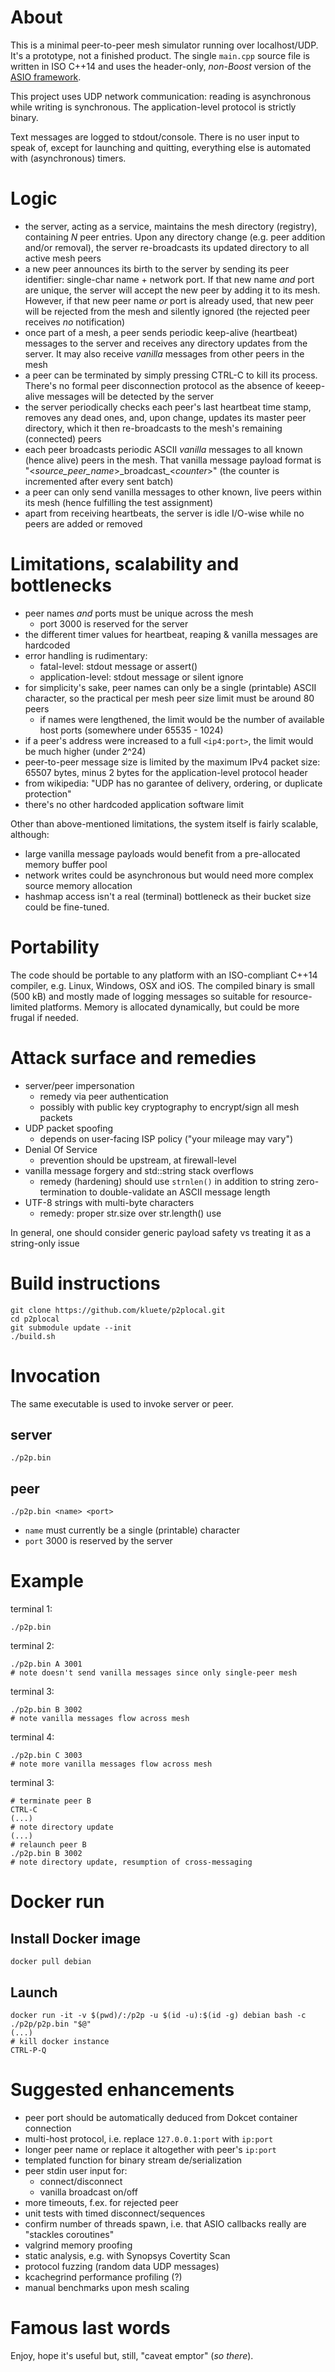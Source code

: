 # About

This is a minimal peer-to-peer mesh simulator running over localhost/UDP. It's a prototype, not a finished product. The single `main.cpp` source file is written in ISO C++14 and uses the header-only, _non-Boost_ version of the [ASIO framework](http://www.think-async.com).

This project uses UDP network communication: reading is asynchronous while writing is synchronous. The application-level protocol is strictly binary.

Text messages are logged to stdout/console. There is no user input to speak of, except for launching and quitting, everything else is automated with (asynchronous) timers.


# Logic

* the server, acting as a service, maintains the mesh directory (registry), containing _N_ peer entries. Upon any directory change (e.g. peer addition and/or removal), the server re-broadcasts its updated directory to all active mesh peers
* a new peer announces its birth to the server by sending its peer identifier: single-char name + network port. If that new name _and_ port are unique, the server will accept the new peer by adding it to its mesh. However, if that new peer name _or_ port is already used, that new peer will be rejected from the mesh and silently ignored (the rejected peer receives _no_ notification)
* once part of a mesh, a peer sends periodic keep-alive (heartbeat) messages to the server and receives any directory updates from the server. It may also receive _vanilla_ messages from other peers in the mesh
* a peer can be terminated by simply pressing CTRL-C to kill its process. There's no formal peer disconnection protocol as the absence of keeep-alive messages will be detected by the server
* the server periodically checks each peer's last heartbeat time stamp, removes any dead ones, and, upon change, updates its master peer directory, which it then re-broadcasts to the mesh's remaining (connected) peers
* each peer broadcasts periodic ASCII _vanilla_ messages to all known (hence alive) peers in the mesh. That vanilla message payload format is "<_source_peer_name_>\_broadcast\_<_counter_>" (the counter is incremented after every sent batch)
* a peer can only send vanilla messages to other known, live peers within its mesh (hence fulfilling the test assignment)
* apart from receiving heartbeats, the server is idle I/O-wise while no peers are added or removed


# Limitations, scalability and bottlenecks

* peer names _and_ ports must be unique across the mesh
  * port 3000 is reserved for the server
* the different timer values for heartbeat, reaping & vanilla messages are hardcoded
* error handling is rudimentary:
  * fatal-level: stdout message or assert()
  * application-level: stdout message or silent ignore
* for simplicity's sake, peer names can only be a single (printable) ASCII character, so the practical per mesh peer size limit must be around 80 peers
  * if names were lengthened, the limit would be the number of available host ports (somewhere under 65535 - 1024)
* if a peer's address were increased to a full `<ip4:port>`, the limit would be much higher (under 2^24)
* peer-to-peer message size is limited by the maximum IPv4 packet size: 65507 bytes, minus 2 bytes for the application-level protocol header
* from wikipedia: "UDP has no garantee of delivery, ordering, or duplicate protection"
* there's no other hardcoded application software limit

Other than above-mentioned limitations, the system itself is fairly scalable, although:
* large vanilla message payloads would benefit from a pre-allocated memory buffer pool
* network writes could be asynchronous but would need more complex source memory allocation
* hashmap access isn't a real (terminal) bottleneck as their bucket size could be fine-tuned.


# Portability

The code should be portable to any platform with an ISO-compliant C++14 compiler, e.g. Linux, Windows, OSX and iOS. The compiled binary is small (500 kB) and mostly made of logging messages so suitable for resource-limited platforms. Memory is allocated dynamically, but could be more frugal if needed.


# Attack surface and remedies

* server/peer impersonation
  * remedy via peer authentication
  * possibly with public key cryptography to encrypt/sign all mesh packets
* UDP packet spoofing
  * depends on user-facing ISP policy ("your mileage may vary")
* Denial Of Service
  * prevention should be upstream, at firewall-level
* vanilla message forgery and std::string stack overflows
  * remedy (hardening) should use `strnlen()` in addition to string zero-termination to double-validate an ASCII message length
* UTF-8 strings with multi-byte characters
  * remedy: proper str.size over str.length() use

In general, one should consider generic payload safety vs treating it as a string-only issue


# Build instructions

```
git clone https://github.com/kluete/p2plocal.git
cd p2plocal
git submodule update --init
./build.sh
```


# Invocation

The same executable is used to invoke server or peer.

## server
```
./p2p.bin
```

## peer
```
./p2p.bin <name> <port>
```

- `name` must currently be a single (printable) character
- `port` 3000 is reserved by the server


# Example

terminal 1:
```
./p2p.bin
```

terminal 2:
```
./p2p.bin A 3001
# note doesn't send vanilla messages since only single-peer mesh
```

terminal 3:
```
./p2p.bin B 3002
# note vanilla messages flow across mesh
```

terminal 4:
```
./p2p.bin C 3003
# note more vanilla messages flow across mesh

```

terminal 3:
```
# terminate peer B
CTRL-C
(...)
# note directory update
(...)
# relaunch peer B
./p2p.bin B 3002
# note directory update, resumption of cross-messaging
```

# Docker run

## Install Docker image
```
docker pull debian
```

## Launch
```
docker run -it -v $(pwd)/:/p2p -u $(id -u):$(id -g) debian bash -c ./p2p/p2p.bin "$@"
(...)
# kill docker instance
CTRL-P-Q
```



# Suggested enhancements

* peer port should be automatically deduced from Dokcet container connection
* multi-host protocol, i.e. replace `127.0.0.1:port` with `ip:port`
* longer peer name or replace it altogether with peer's `ip:port`
* templated function for binary stream de/serialization
* peer stdin user input for:
  * connect/disconnect
  * vanilla broadcast on/off
* more timeouts, f.ex. for rejected peer
* unit tests with timed disconnect/sequences
* confirm number of threads spawn, i.e. that ASIO callbacks really are "stackles coroutines"
* valgrind memory proofing
* static analysis, e.g. with Synopsys Covertity Scan
* protocol fuzzing (random data UDP messages)
* kcachegrind performance profiling (?)
* manual benchmarks upon mesh scaling


# Famous last words

Enjoy, hope it's useful but, still, "caveat emptor" (_so there_).


